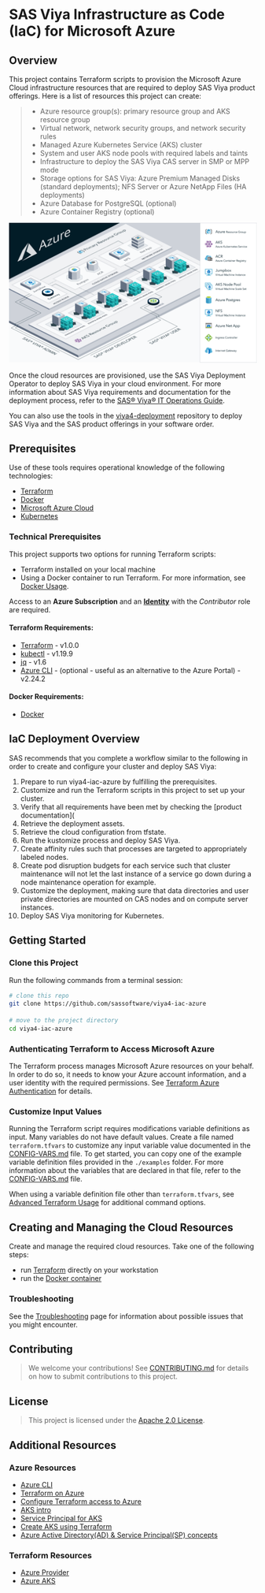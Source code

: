 # SAS Viya Infrastructure as Code (IaC) for Microsoft Azure

## Overview

This project contains Terraform scripts to provision the Microsoft Azure Cloud infrastructure resources that are required to deploy SAS Viya product offerings. Here is a list of resources this project can create:

  >- Azure resource group(s): primary resource group and AKS resource group
  >- Virtual network, network security groups, and network security rules
  >- Managed Azure Kubernetes Service (AKS) cluster
  >- System and user AKS node pools with required labels and taints
  >- Infrastructure to deploy the SAS Viya CAS server in SMP or MPP mode
  >- Storage options for SAS Viya:  Azure Premium Managed Disks (standard deployments); NFS Server or Azure NetApp Files (HA deployments)
  >- Azure Database for PostgreSQL (optional)
  >- Azure Container Registry (optional)

[<img src="./docs/images/viya4-iac-azure-diag.png" alt="Architecture Diagram" width="750"/>](./docs/images/viya4-iac-azure-diag.png?raw=true)

Once the cloud resources are provisioned, use the SAS Viya Deployment Operator to deploy SAS Viya in your cloud environment. For more information
about SAS Viya requirements and documentation for the deployment process, refer to the 
[SAS&reg; Viya&reg; IT Operations Guide](https://go.documentation.sas.com/doc/en/itopscdc/v_015/itopswlcm/home.htm).

You can also use the tools in the [viya4-deployment](https://github.com/sassoftware/viya4-deployment) repository to deploy SAS Viya and the SAS 
product offerings in your software order. 

## Prerequisites

Use of these tools requires operational knowledge of the following technologies:

- [Terraform](https://www.terraform.io/intro/index.html)
- [Docker](https://www.docker.com/)
- [Microsoft Azure Cloud](https://azure.microsoft.com/)
- [Kubernetes](https://kubernetes.io/docs/concepts/)
 

### Technical Prerequisites

This project supports two options for running Terraform scripts:
- Terraform installed on your local machine
- Using a Docker container to run Terraform. For more information, see [Docker Usage](./docs/user/DockerUsage.md).

Access to an **Azure Subscription** and an [**Identity**](./docs/user/TerraformAzureAuthentication.md) with the *Contributor* role are required.

#### Terraform Requirements:
- [Terraform](https://www.terraform.io/downloads.html) - v1.0.0
- [kubectl](https://kubernetes.io/docs/tasks/tools/install-kubectl) - v1.19.9
- [jq](https://stedolan.github.io/jq/) - v1.6
- [Azure CLI](https://docs.microsoft.com/en-us/cli/azure) - (optional - useful as an alternative to the Azure Portal) - v2.24.2

#### Docker Requirements:
- [Docker](https://docs.docker.com/get-docker/)

## IaC Deployment Overview

SAS recommends that you complete a workflow similar to the following in order to create and configure your cluster and deploy SAS Viya:
1. Prepare to run viya4-iac-azure by fulfilling the prerequisites.
1. Customize and run the Terraform scripts in this project to set up your cluster.
1. Verify that all requirements have been met by checking the [product documentation](
1. Retrieve the deployment assets.
1. Retrieve the cloud configuration from tfstate.
1. Run the kustomize process and deploy SAS Viya.
1. Create affinity rules such that processes are targeted to appropriately labeled nodes.
1. Create pod disruption budgets for each service such that cluster maintenance will not let the last instance of a service go down during a node maintenance operation for example.
1. Customize the deployment, making sure that data directories and user private directories are mounted on CAS nodes and on compute server instances.
1. Deploy SAS Viya monitoring for Kubernetes.

## Getting Started

### Clone this Project

Run the following commands from a terminal session:

```bash
# clone this repo
git clone https://github.com/sassoftware/viya4-iac-azure

# move to the project directory
cd viya4-iac-azure
```

### Authenticating Terraform to Access Microsoft Azure

The Terraform process manages Microsoft Azure resources on your behalf. In order to do so, it needs to know your Azure account information, and a user
identity with the required permissions. See [Terraform Azure Authentication](./docs/user/TerraformAzureAuthentication.md) for details.

### Customize Input Values

Running the Terraform script requires modifications variable definitions as input. Many variables do not have default values. Create a file named
`terraform.tfvars` to customize any input variable value documented in the [CONFIG-VARS.md](docs/CONFIG-VARS.md) file. To get started, you can copy one of
the example variable definition files provided in the `./examples` folder. For more information about the variables that are declared in that file,
refer to the [CONFIG-VARS.md](docs/CONFIG-VARS.md) file.

When using a variable definition file other than `terraform.tfvars`, see [Advanced Terraform Usage](docs/user/AdvancedTerraformUsage.md) for additional command options.

## Creating and Managing the Cloud Resources

Create and manage the required cloud resources. Take one of the following steps: 

- run [Terraform](docs/user/TerraformUsage.md) directly on your workstation
- run the [Docker container](docs/user/DockerUsage.md) 

### Troubleshooting

See the [Troubleshooting](./docs/Troubleshooting.md) page for information about possible issues that you might encounter.

## Contributing

> We welcome your contributions! See [CONTRIBUTING.md](CONTRIBUTING.md) for details on how to submit contributions to this project.

## License

> This project is licensed under the [Apache 2.0 License](LICENSE).

## Additional Resources

### Azure Resources

- [Azure CLI](https://docs.microsoft.com/en-gb/cli/azure/?view=azure-cli-latest)
- [Terraform on Azure](https://docs.microsoft.com/en-us/azure/terraform)
- [Configure Terraform access to Azure](https://docs.microsoft.com/en-us/azure/terraform/terraform-install-configure)
- [AKS intro](https://docs.microsoft.com/en-us/azure/aks/intro-kubernetes)
- [Service Principal for AKS](https://docs.microsoft.com/en-us/azure/aks/kubernetes-service-principal)
- [Create AKS using Terraform](https://docs.microsoft.com/en-us/azure/terraform/terraform-create-k8s-cluster-with-tf-and-aks)
- [Azure Active Directory(AD) & Service Principal(SP) concepts](https://docs.microsoft.com/en-us/azure/active-directory/develop/app-objects-and-service-principals)

### Terraform Resources

- [Azure Provider](https://www.terraform.io/docs/providers/azurerm/index.html)
- [Azure AKS](https://www.terraform.io/docs/providers/azurerm/r/kubernetes_cluster.html)
